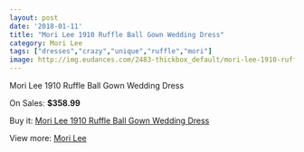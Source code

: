 ```yaml
---
layout: post
date: '2018-01-11'
title: "Mori Lee 1910 Ruffle Ball Gown Wedding Dress"
category: Mori Lee
tags: ["dresses","crazy","unique","ruffle","mori"]
image: http://img.eudances.com/2483-thickbox_default/mori-lee-1910-ruffle-ball-gown-wedding-dress.jpg
---
```

Mori Lee 1910 Ruffle Ball Gown Wedding Dress

On Sales: **$358.99**
<a href="https://www.eudances.com/en/mori-lee/827-mori-lee-1910-ruffle-ball-gown-wedding-dress.html"><amp-img layout="responsive" width="600" height="600" src="//img.eudances.com/2483-thickbox_default/mori-lee-1910-ruffle-ball-gown-wedding-dress.jpg" alt="Mori Lee 1910 Ruffle Ball Gown Wedding Dress 0" /></a>
<a href="https://www.eudances.com/en/mori-lee/827-mori-lee-1910-ruffle-ball-gown-wedding-dress.html"><amp-img layout="responsive" width="600" height="600" src="//img.eudances.com/2485-thickbox_default/mori-lee-1910-ruffle-ball-gown-wedding-dress.jpg" alt="Mori Lee 1910 Ruffle Ball Gown Wedding Dress 1" /></a>
<a href="https://www.eudances.com/en/mori-lee/827-mori-lee-1910-ruffle-ball-gown-wedding-dress.html"><amp-img layout="responsive" width="600" height="600" src="//img.eudances.com/2484-thickbox_default/mori-lee-1910-ruffle-ball-gown-wedding-dress.jpg" alt="Mori Lee 1910 Ruffle Ball Gown Wedding Dress 2" /></a>

Buy it: [Mori Lee 1910 Ruffle Ball Gown Wedding Dress](https://www.eudances.com/en/mori-lee/827-mori-lee-1910-ruffle-ball-gown-wedding-dress.html "Mori Lee 1910 Ruffle Ball Gown Wedding Dress")

View more: [Mori Lee](https://www.eudances.com/en/9-mori-lee "Mori Lee")